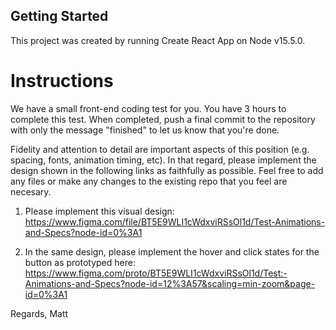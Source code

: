 ## Getting Started

This project was created by running Create React App on Node v15.5.0.

# Instructions

We have a small front-end coding test for you. You have 3 hours to complete this test. When completed, push a final commit to the repository with only the message "finished" to let us know that you're done.

Fidelity and attention to detail are important aspects of this position (e.g. spacing, fonts, animation timing, etc). In that regard, please implement the design shown in the following links as faithfully as possible. Feel free to add any files or make any changes to the existing repo that you feel are necesary.

1. Please implement this visual design:
https://www.figma.com/file/BT5E9WLI1cWdxviRSsOl1d/Test-Animations-and-Specs?node-id=0%3A1

2. In the same design, please implement the hover and click states for the button as prototyped here:
https://www.figma.com/proto/BT5E9WLI1cWdxviRSsOl1d/Test:-Animations-and-Specs?node-id=12%3A57&scaling=min-zoom&page-id=0%3A1

 

Regards,
Matt
